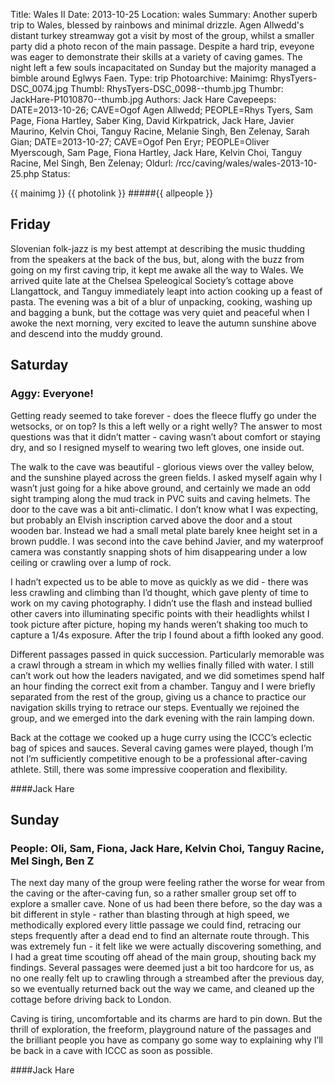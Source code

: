 Title: Wales II
Date: 2013-10-25
Location: wales
Summary: Another superb trip to Wales, blessed by rainbows and minimal drizzle. Agen Allwedd's distant turkey streamway got a visit by most of the group, whilst a smaller party did a photo recon of the main passage. Despite a hard trip, eveyone was eager to demonstrate their skills at a variety of caving games. The night left a few souls incapacitated on Sunday but the majority managed a bimble around Eglwys Faen.
Type: trip
Photoarchive:
Mainimg: RhysTyers-DSC_0074.jpg
Thumbl: RhysTyers-DSC_0098--thumb.jpg
Thumbr: JackHare-P1010870--thumb.jpg
Authors: Jack Hare
Cavepeeps: DATE=2013-10-26; CAVE=Ogof Agen Allwedd; PEOPLE=Rhys Tyers, Sam Page, Fiona Hartley, Saber King, David Kirkpatrick, Jack Hare, Javier Maurino, Kelvin Choi, Tanguy Racine, Melanie Singh, Ben Zelenay, Sarah Gian;
           DATE=2013-10-27; CAVE=Ogof Pen Eryr; PEOPLE=Oliver Myerscough, Sam Page, Fiona Hartley, Jack Hare, Kelvin Choi, Tanguy Racine, Mel Singh, Ben Zelenay;
Oldurl: /rcc/caving/wales/wales-2013-10-25.php
Status:

{{ mainimg }}
{{ photolink }}
#####{{ allpeople }}

##  Friday

Slovenian folk-jazz is my best attempt at describing the music thudding from the speakers at the back of the bus, but, along with the buzz from going on my first caving trip, it kept me awake all the way to Wales. We arrived quite late at the Chelsea Speleogical Society’s cottage above Llangattock, and Tanguy immediately leapt into action cooking up a feast of pasta. The evening was a bit of a blur of unpacking, cooking, washing up and bagging a bunk, but the cottage was very quiet and peaceful when I awoke the next morning, very excited to leave the autumn sunshine above and descend into the muddy ground.

##  Saturday

###  Aggy: Everyone!

Getting ready seemed to take forever - does the fleece fluffy go under the wetsocks, or on top? Is this a left welly or a right welly? The answer to most questions was that it didn’t matter - caving wasn’t about comfort or staying dry, and so I resigned myself to wearing two left gloves, one inside out.

The walk to the cave was beautiful - glorious views over the valley below, and the sunshine played across the green fields. I asked myself again why I wasn’t just going for a hike above ground, and certainly we made an odd sight tramping along the mud track in PVC suits and caving helmets. The door to the cave was a bit anti-climatic. I don’t know what I was expecting, but probably an Elvish inscription carved above the door and a stout wooden bar. Instead we had a small metal plate barely knee height set in a brown puddle. I was second into the cave behind Javier, and my waterproof camera was constantly snapping shots of him disappearing under a low ceiling or crawling over a lump of rock.

I hadn’t expected us to be able to move as quickly as we did - there was less crawling and climbing than I’d thought, which gave plenty of time to work on my caving photography. I didn’t use the flash and instead bullied other cavers into illuminating specific points with their headlights whilst I took picture after picture, hoping my hands weren’t shaking too much to capture a 1/4s exposure. After the trip I found about a fifth looked any good.

Different passages passed in quick succession. Particularly memorable was a crawl through a stream in which my wellies finally filled with water. I still can’t work out how the leaders navigated, and we did sometimes spend half an hour finding the correct exit from a chamber. Tanguy and I were briefly separated from the rest of the group, giving us a chance to practice our navigation skills trying to retrace our steps. Eventually we rejoined the group, and we emerged into the dark evening with the rain lamping down.

Back at the cottage we cooked up a huge curry using the ICCC’s eclectic bag of spices and sauces. Several caving games were played, though I’m not I’m sufficiently competitive enough to be a professional after-caving athlete. Still, there was some impressive cooperation and flexibility.

####Jack Hare

##  Sunday

###  People: Oli, Sam, Fiona, Jack Hare, Kelvin Choi, Tanguy Racine, Mel Singh, Ben Z

The next day many of the group were feeling rather the worse for wear from the caving or the after-caving fun, so a rather smaller group set off to explore a smaller cave. None of us had been there before, so the day was a bit different in style - rather than blasting through at high speed, we methodically explored every little passage we could find, retracing our steps frequently after a dead end to find an alternate route through. This was extremely fun - it felt like we were actually discovering something, and I had a great time scouting off ahead of the main group, shouting back my findings. Several passages were deemed just a bit too hardcore for us, as no one really felt up to crawling through a streambed after the previous day, so we eventually returned back out the way we came, and cleaned up the cottage before driving back to London.

Caving is tiring, uncomfortable and its charms are hard to pin down. But the thrill of exploration, the freeform, playground nature of the passages and the brilliant people you have as company go some way to explaining why I’ll be back in a cave with ICCC as soon as possible.

####Jack Hare
